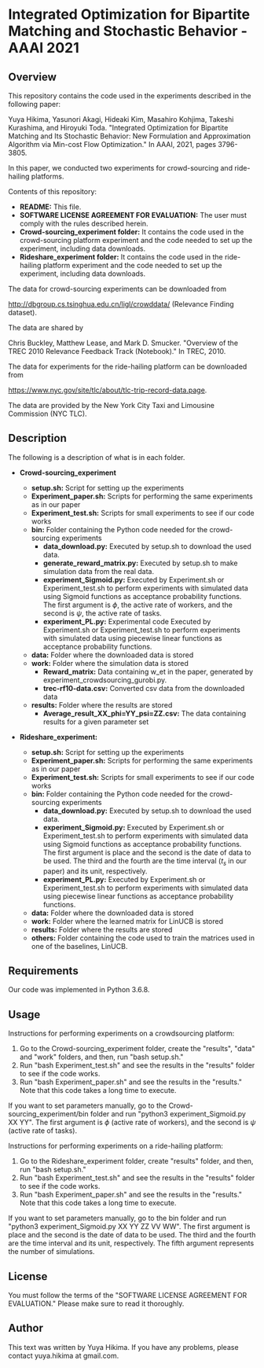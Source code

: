 # Integrated Optimization for Bipartite Matching and Stochastic Behavior - AAAI 2021

## Overview
This repository contains the code used in the experiments described in the following paper:
  
Yuya Hikima, Yasunori Akagi, Hideaki Kim, Masahiro Kohjima, Takeshi Kurashima, and Hiroyuki Toda. "Integrated Optimization for Bipartite Matching and Its Stochastic Behavior: New Formulation and Approximation Algorithm via Min-cost Flow Optimization." In AAAI, 2021, pages 3796-3805.

In this paper, we conducted two experiments for crowd-sourcing and ride-hailing platforms.

Contents of this repository:
- **README:** This file.
- **SOFTWARE LICENSE AGREEMENT FOR EVALUATION:** The user must comply with the rules described herein.
- **Crowd-sourcing_experiment folder:** It contains the code used in the crowd-sourcing platform experiment and the code needed to set up the experiment, including data downloads.
- **Rideshare_experiment folder:** It contains the code used in the ride-hailing platform experiment and the code needed to set up the experiment, including data downloads.

The data for crowd-sourcing experiments can be downloaded from
  
http://dbgroup.cs.tsinghua.edu.cn/ligl/crowddata/ (Relevance Finding dataset).
  
The data are shared by
  
Chris Buckley, Matthew Lease, and Mark D. Smucker. "Overview of the TREC 2010 Relevance Feedback Track (Notebook)." In TREC, 2010.

The data for experiments for the ride-hailing platform can be downloaded from

https://www.nyc.gov/site/tlc/about/tlc-trip-record-data.page.

The data are provided by the New York City Taxi and Limousine Commission (NYC TLC).

## Description

The following is a description of what is in each folder.
- **Crowd-sourcing_experiment** 
  - **setup.sh:** Script for setting up the experiments
  - **Experiment_paper.sh:** Scripts for performing the same experiments as in our paper
  - **Experiment_test.sh:** Scripts for small experiments to see if our code works
  - **bin:** Folder containing the Python code needed for the crowd-sourcing experiments
    - **data_download.py:** Executed by setup.sh to download the used data.
    - **generate_reward_matrix.py:** Executed by setup.sh to make simulation data from the real data.
    - **experiment_Sigmoid.py:** Executed by Experiment.sh or Experiment_test.sh to perform experiments with simulated data using Sigmoid functions as acceptance probability functions. The first argument is $\phi$, the active rate of workers, and the second is $\psi$, the active rate of tasks.
    - **experiment_PL.py:** Experimental code Executed by Experiment.sh or Experiment_test.sh to perform experiments with simulated data using piecewise linear functions as acceptance probability functions.
  - **data:** Folder where the downloaded data is stored
  - **work:** Folder where the simulation data is stored
    - **Reward_matrix:** Data containing w_et in the paper, generated by experiment_crowdsourcing_gurobi.py.
    - **trec-rf10-data.csv:** Converted csv data from the downloaded data
  - **results:** Folder where the results are stored
    - **Average_result_XX_phi=YY_psi=ZZ.csv:** The data containing results for a given parameter set
   
- **Rideshare_experiment:** 
  - **setup.sh:** Script for setting up the experiments
  - **Experiment_paper.sh:** Scripts for performing the same experiments as in our paper
  - **Experiment_test.sh:** Scripts for small experiments to see if our code works
  - **bin:** Folder containing the Python code needed for the crowd-sourcing experiments
    - **data_download.py:** Executed by setup.sh to download the used data.
    - **experiment_Sigmoid.py:** Executed by Experiment.sh or Experiment_test.sh to perform experiments with simulated data using Sigmoid functions as acceptance probability functions. The first argument is place and the second is the date of data to be used. The third and the fourth are the time interval ($t_s$ in our paper) and its unit, respectively.
    - **experiment_PL.py:** Executed by Experiment.sh or Experiment_test.sh to perform experiments with simulated data using piecewise linear functions as acceptance probability functions.
  - **data:** Folder where the downloaded data is stored
  - **work:** Folder where the learned matrix for LinUCB is stored
  - **results:** Folder where the results are stored
  - **others:**  Folder containing the code used to train the matrices used in one of the baselines, LinUCB.

## Requirements
Our code was implemented in Python 3.6.8.

## Usage
Instructions for performing experiments on a crowdsourcing platform:

1. Go to the Crowd-sourcing_experiment folder, create the "results", "data" and "work" folders, and then, run "bash setup.sh."
2. Run "bash Experiment_test.sh" and see the results in the "results" folder to see if the code works.
3. Run "bash Experiment_paper.sh" and see the results in the "results." Note that this code takes a long time to execute.
  
If you want to set parameters manually, go to the Crowd-sourcing_experiment/bin folder and run "python3 experiment_Sigmoid.py XX YY". The first argument is $\phi$ (active rate of workers), and the second is $\psi$ (active rate of tasks).

Instructions for performing experiments on a ride-hailing platform:

1. Go to the Rideshare_experiment folder, create "results" folder, and then, run "bash setup.sh."
2. Run "bash Experiment_test.sh" and see the results in the "results" folder to see if the code works.
3. Run "bash Experiment_paper.sh" and see the results in the "results." Note that this code takes a long time to execute.
  
If you want to set parameters manually, go to the bin folder and run "python3 experiment_Sigmoid.py XX YY ZZ VV WW". 
The first argument is place and the second is the date of data to be used. The third and the fourth are the time interval and its unit, respectively. The fifth argument represents the number of simulations.

## License
You must follow the terms of the "SOFTWARE LICENSE AGREEMENT FOR EVALUATION."
Please make sure to read it thoroughly.

## Author
This text was written by Yuya Hikima.
If you have any problems, please contact yuya.hikima at gmail.com.
